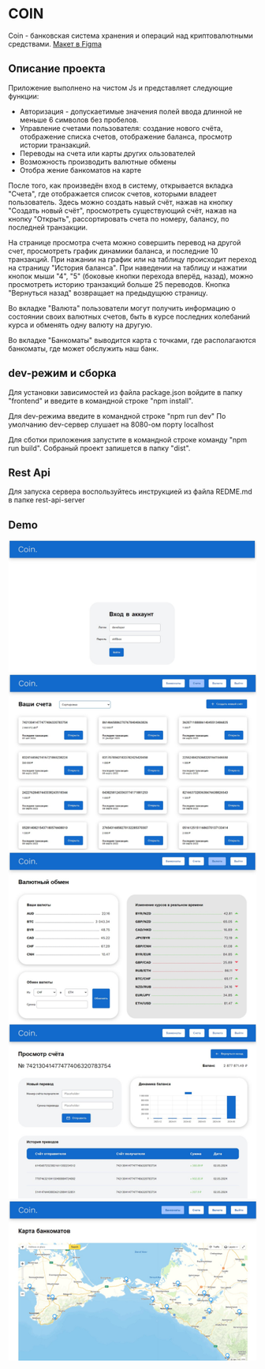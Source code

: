 # COIN
Coin - банковская система хранения и операций над криптовалютными средствами. 
<a href="https://www.figma.com/file/JUJVDoP27x18v4Eqt66SdK/Bank?type=design&node-id=1-1598&mode=design&t=oYsJrW1mxJzbOn45-0">Mакет в Figma</a>

## Описание проекта
Приложение выполнено на чистом Js и представляет следующие функции:
<ul>
  <li>Авторизация - допускаетимые значения полей ввода длинной не меньше 6 символов без пробелов.</li>
  <li>Управление счетами пользователя: создание нового счёта, отображение списка счетов, отображение баланса, просмотр истории транзакций.</li>
  <li>Переводы на счета или карты других ользователей</li>
  <li>Возможность производить валютные обмены</li>
  <li>Отобра  жение банкоматов на карте</li>
</ul>
<p>После того, как произведён вход в систему, открывается вкладка "Счета", где отображается список счетов, которыми владеет пользователь. Здесь можно создать навый счёт, нажав на кнопку "Создать новый счёт", просмотреть существующий счёт, нажав на кнопку "Открыть", рассортировать счета по номеру, балансу, по последней транзакции.</p>
<p>На странице просмотра счета можно совершить перевод на другой счет, просмотреть график динамики баланса, и последние 10 транзакций. При нажании на график или на таблицу происходит переход на страницу "История баланса". При наведении на таблицу и нажатии кнопок мыши "4", "5" (боковые кнопки перехода вперёд, назад), можно просмотреть историю транзакций больше 25 переводов. Кнопка "Вернуться назад" возвращает на предыдущюю страницу.</p>
<p>Во вкладке "Валюта" пользователи могут получить информацию о состоянии своих валютных счетов, быть в курсе последних колебаний курса и обменять одну валюту на другую.</p>
<p>Во вкладке "Банкоматы" выводится карта с точками, где располагаются банкоматы, где может обслужить наш банк.</p>

## dev-режим и сборка
Для установки зависимостей из файла package.json войдите в папку "frontend" и введите в командной строке "npm install".

Для dev-режима введите в командной строке "npm run dev"
По умолчанию dev-сервер слушает на 8080-ом порту localhost

Для сботки приложения запустите в командной строке команду "npm run build".
Собраный проект запишется в папку "dist".

## Rest Api
Для запуска сервера воспользуйтесь инструкцией из файла REDME.md в папке rest-api-server

## Demo

<img src="/img_demo/enter.jpg">
<img src="/img_demo/Checks.jpg">
<img src="/img_demo/valuts.jpg">
<img src="/img_demo/viewing.jpg">
<img src="/img_demo/map.jpg">
